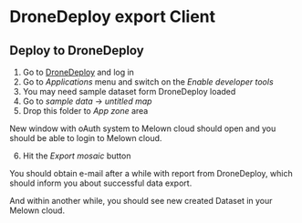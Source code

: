 # DroneDeploy export Client

## Deploy to DroneDeploy

1. Go to [DroneDeploy](https://www.dronedeploy.com/) and log in 
2. Go to *Applications* menu and switch on the *Enable developer tools*
3. You may need sample dataset form DroneDeploy loaded
4. Go to *sample data* -> *untitled map*
5. Drop this folder to *App zone* area

New window with oAuth system to Melown cloud should open and you should be able
to login to Melown cloud.

6. Hit the *Export mosaic* button

You should obtain e-mail after a while with report from DroneDeploy, which
should inform you about successful data export.

And within another while, you should see new created Dataset in your Melown
cloud.
